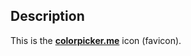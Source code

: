## Description

This is the **[colorpicker.me](https://colorpicker.me "Visit colorpicker.me")** icon (favicon).